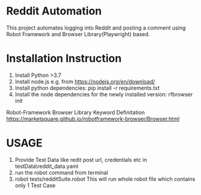 # Reddit Automation
This project automates logging into Reddit and posting a comment using Robot Framework and Browser Library(Playwright) based.

# Installation Instruction
1. Install Python >3.7
2. Install node.js e.g. from https://nodejs.org/en/download/
3. Install python dependencies: pip install -r requirements.txt
4. Install the node dependencies for the newly installed version: rfbrowser init

Robot-Framework Browser Library Keyword Definitation https://marketsquare.github.io/robotframework-browser/Browser.html 

# USAGE
1. Provide Test Data like redit post url, credentials etc in testData\reddit_data.yaml
2. run the robot command from terminal
3. robot tests/redditSuite.robot
    This will run whole robot file which contains only 1 Test Case